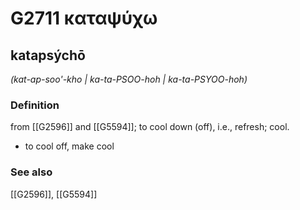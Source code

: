 # G2711 καταψύχω

## katapsýchō

_(kat-ap-soo'-kho | ka-ta-PSOO-hoh | ka-ta-PSYOO-hoh)_

### Definition

from [[G2596]] and [[G5594]]; to cool down (off), i.e., refresh; cool.

- to cool off, make cool

### See also

[[G2596]], [[G5594]]

